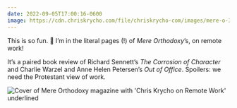 ```yaml
---
date: 2022-09-05T17:00:16-0600
image: https://cdn.chriskrycho.com/file/chriskrycho-com/images/mere-o-3.jpg
---
```


This is so fun. 🤩 I’m in the literal pages (!) of <cite>Mere Orthodoxy</cite>’s, on remote work!

It’s a paired book review of Richard Sennett’s <cite>The Corrosion of Character</cite> and Charlie Warzel and Anne Helen Petersen’s <cite>Out of Office</cite>. Spoilers: we need the Protestant view of work.

<img src="https://cdn.chriskrycho.com/file/chriskrycho-com/images/mere-o-3.jpg" alt="Cover of Mere Orthodoxy magazine with 'Chris Krycho on Remote Work' underlined">